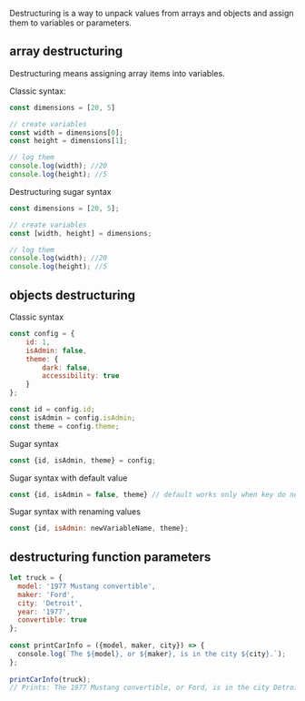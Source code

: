 Destructuring is a way to unpack values from arrays and objects and assign them to variables or parameters.

## array destructuring
Destructuring means assigning array items into variables.

Classic syntax:
```javascript
const dimensions = [20, 5]

// create variables
const width = dimensions[0];
const height = dimensions[1];

// log them
console.log(width); //20
console.log(height); //5
```

Destructuring sugar syntax

```js
const dimensions = [20, 5];

// create variables
const [width, height] = dimensions;

// log them
console.log(width); //20
console.log(height); //5
```

## objects destructuring
Classic syntax
```js
const config = {
    id: 1,
    isAdmin: false,
    theme: {
        dark: false,
        accessibility: true
    }
};

const id = config.id;
const isAdmin = config.isAdmin;
const theme = config.theme;
```

Sugar syntax
```js
const {id, isAdmin, theme} = config;
```

Sugar syntax with default value
```js
const {id, isAdmin = false, theme} // default works only when key do not exist in object
```

Sugar syntax with renaming values
```js
const {id, isAdmin: newVariableName, theme};
```

## destructuring function parameters

```js
let truck = {  
  model: '1977 Mustang convertible',  
  maker: 'Ford',  
  city: 'Detroit',  
  year: '1977',  
  convertible: true  
};  
  
const printCarInfo = ({model, maker, city}) => {  
  console.log(`The ${model}, or ${maker}, is in the city ${city}.`);  
};  
  
printCarInfo(truck);  
// Prints: The 1977 Mustang convertible, or Ford, is in the city Detroit.
```